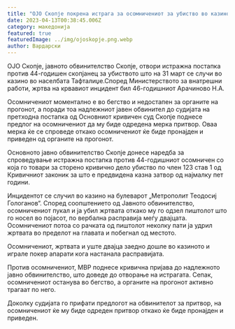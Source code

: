 ```yaml
---
title: "ОЈО Скопје покрена истрага за осомничениот за убиство во казино "
date: 2023-04-13T00:38:45.006Z
category: македонија
featured: true
featuredImage: ../img/ojoskopje.png.webp
author: Вардарски
---
```


ОЈО Скопје, јавното обвинителство Скопје, отвори истражна постапка против 44-годишен скопјанец за убиството што на 31 март се случи во казино во населбата Тафталиџе.Според Министерството за внатрешни работи, жртва на крвавиот инцидент бил 46-годишниот Арачиново Н.А.

Осомничениот моментално е во бегство и недостапен за органите на прогонот, а поради тоа надлежниот јавен обвинител до судијата на претходна постапка од Основниот кривичен суд Скопје поднесе предлог на осомничениот да му биде одредена мерка притвор. Оваа мерка ќе се спроведе откако осомничениот ќе биде пронајден и приведен од органите на прогонот.

Основното јавно обвинителство Скопје донесе наредба за спроведување истражна постапка против 44-годишниот осомничен со која го товари за сторено кривично дело убиство по член 123 став 1 од Кривичниот законик за што е предвидена казна затвор од најмалку пет години.

Инцидентот се случил во казино на булеварот „Метрополит Теодосиј Гологанов“. Според соопштението од Јавното обвинителство, осомничениот пукал и ја убил жртвата откако му го одзел пиштолот што го носел во појасот, по вербална расправија меѓу двајцата. Осомничениот потоа со рачката од пиштолот неколку пати ја удрил жртвата во пределот на главата и побегнал од местото.

Осомничениот, жртвата и уште двајца заедно дошле во казиното и играле покер апарати кога настанала расправијата.

Против осомничениот, МВР поднесе кривична пријава до надлежното јавно обвинителство, што доведе до отворање на истрагата. Сепак, осомничениот останува во бегство, а органите на прогонот активно трагаат по него.

Доколку судијата го прифати предлогот на обвинителот за притвор, на осомничениот ќе му биде одреден притвор откако ќе биде пронајден и приведен.

